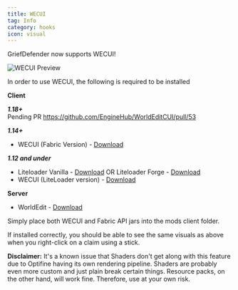 ```yaml
---
title: WECUI
tag: Info
category: hooks
icon: visual
---
```


GriefDefender now supports WECUI!

![WECUI Preview](http://i.imgur.com/96RHwkv.jpg)

In order to use WECUI, the following is required to be installed  

**Client** 

***1.18+***  
Pending PR https://github.com/EngineHub/WorldEditCUI/pull/53
 
***1.14+***  
* WECUI (Fabric Version) - [Download](https://github.com/mikroskeem/WorldEditCUI#installation) 

***1.12 and under***  
* Liteloader Vanilla - [Download](http://www.liteloader.com/download)    OR    Liteloader Forge - [Download](http://jenkins.liteloader.com/job/LiteLoader%201.12.2/lastSuccessfulBuild/artifact/build/libs/liteloader-1.12.2-SNAPSHOT-release.jar)
* WECUI (LiteLoader version) - [Download](https://minecraft.curseforge.com/projects/worldeditcui)

**Server**
* WorldEdit - [Download](http://builds.enginehub.org/job/worldedit?branch=master)


Simply place both WECUI and Fabric API jars into the mods client folder.

If installed correctly, you should be able to see the same visuals as above when you right-click on a claim using a stick.

**Disclaimer:** It's a known issue that Shaders don't get along with this feature due to Optifine having its own rendering pipeline. Shaders are probably even more custom and just plain break certain things. Resource packs, on the other hand, will work fine. Therefore, use at your own risk.